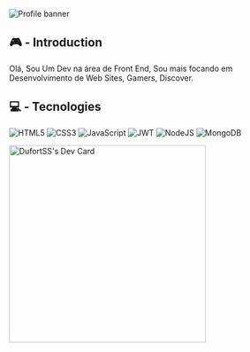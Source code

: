 ![Profile banner](https://xatimg.com/image/ZexxmKNfK3Is.gif)

## 🎮 - Introduction

Olá, Sou Um Dev na área de Front End, Sou mais focando em Desenvolvimento de Web Sites, Gamers, Discover.

## 💻 - Tecnologies

![HTML5](https://img.shields.io/badge/html5-%23E34F26.svg?style=for-the-badge&logo=html5&logoColor=white)
![CSS3](https://img.shields.io/badge/css3-%231572B6.svg?style=for-the-badge&logo=css3&logoColor=white)
![JavaScript](https://img.shields.io/badge/javascript-%23323330.svg?style=for-the-badge&logo=javascript&logoColor=%23F7DF1E)
![JWT](https://img.shields.io/badge/json%20web%20tokens-323330?style=for-the-badge&logo=json-web-tokens&logoColor=pink)
![NodeJS](https://img.shields.io/badge/node.js-6DA55F?style=for-the-badge&logo=node.js&logoColor=white)
![MongoDB](https://img.shields.io/badge/MongoDB-4EA94B?style=for-the-badge&logo=mongodb&logoColor=white)


<a href="https://app.daily.dev/caio44"><img src="https://api.daily.dev/devcards/v2/gnpJhKLQnglTngwhRs4Iw.png?r=9v5&type=default" width="356" alt="DufortSS's Dev Card"/></a>
